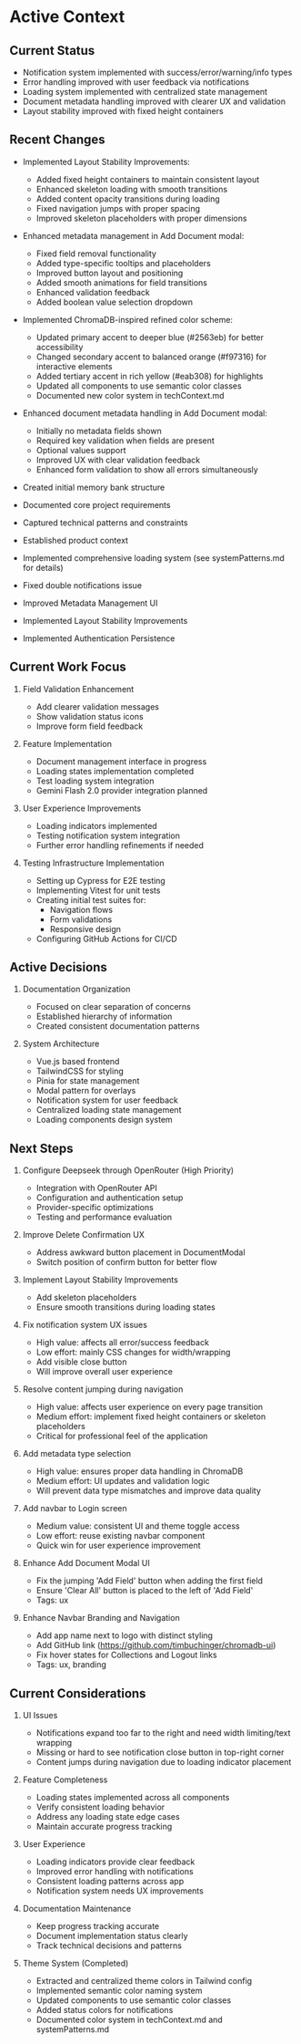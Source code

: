 # Active Context

## Current Status

- Notification system implemented with success/error/warning/info types
- Error handling improved with user feedback via notifications
- Loading system implemented with centralized state management
- Document metadata handling improved with clearer UX and validation
- Layout stability improved with fixed height containers

## Recent Changes

- Implemented Layout Stability Improvements:
  - Added fixed height containers to maintain consistent layout
  - Enhanced skeleton loading with smooth transitions
  - Added content opacity transitions during loading
  - Fixed navigation jumps with proper spacing
  - Improved skeleton placeholders with proper dimensions

- Enhanced metadata management in Add Document modal:
  - Fixed field removal functionality
  - Added type-specific tooltips and placeholders
  - Improved button layout and positioning
  - Added smooth animations for field transitions
  - Enhanced validation feedback
  - Added boolean value selection dropdown

- Implemented ChromaDB-inspired refined color scheme:
  - Updated primary accent to deeper blue (#2563eb) for better accessibility
  - Changed secondary accent to balanced orange (#f97316) for interactive elements
  - Added tertiary accent in rich yellow (#eab308) for highlights
  - Updated all components to use semantic color classes
  - Documented new color system in techContext.md

- Enhanced document metadata handling in Add Document modal:
  - Initially no metadata fields shown
  - Required key validation when fields are present
  - Optional values support
  - Improved UX with clear validation feedback
  - Enhanced form validation to show all errors simultaneously

- Created initial memory bank structure
- Documented core project requirements
- Captured technical patterns and constraints
- Established product context

- Implemented comprehensive loading system (see systemPatterns.md for details)
- Fixed double notifications issue
- Improved Metadata Management UI
- Implemented Layout Stability Improvements
- Implemented Authentication Persistence

## Current Work Focus

1. Field Validation Enhancement
   - Add clearer validation messages
   - Show validation status icons
   - Improve form field feedback

2. Feature Implementation
   - Document management interface in progress
   - Loading states implementation completed
   - Test loading system integration
   - Gemini Flash 2.0 provider integration planned

3. User Experience Improvements
   - Loading indicators implemented
   - Testing notification system integration
   - Further error handling refinements if needed

4. Testing Infrastructure Implementation
   - Setting up Cypress for E2E testing
   - Implementing Vitest for unit tests
   - Creating initial test suites for:
     - Navigation flows
     - Form validations
     - Responsive design
   - Configuring GitHub Actions for CI/CD

## Active Decisions

1. Documentation Organization
   - Focused on clear separation of concerns
   - Established hierarchy of information
   - Created consistent documentation patterns

2. System Architecture
   - Vue.js based frontend
   - TailwindCSS for styling
   - Pinia for state management
   - Modal pattern for overlays
   - Notification system for user feedback
   - Centralized loading state management
   - Loading components design system

## Next Steps

1. Configure Deepseek through OpenRouter (High Priority)
   - Integration with OpenRouter API
   - Configuration and authentication setup
   - Provider-specific optimizations
   - Testing and performance evaluation

2. Improve Delete Confirmation UX
   - Address awkward button placement in DocumentModal
   - Switch position of confirm button for better flow

3. Implement Layout Stability Improvements
   - Add skeleton placeholders
   - Ensure smooth transitions during loading states

4. Fix notification system UX issues
   - High value: affects all error/success feedback
   - Low effort: mainly CSS changes for width/wrapping
   - Add visible close button
   - Will improve overall user experience

5. Resolve content jumping during navigation
   - High value: affects user experience on every page transition
   - Medium effort: implement fixed height containers or skeleton placeholders
   - Critical for professional feel of the application

6. Add metadata type selection
   - High value: ensures proper data handling in ChromaDB
   - Medium effort: UI updates and validation logic
   - Will prevent data type mismatches and improve data quality

7. Add navbar to Login screen
   - Medium value: consistent UI and theme toggle access
   - Low effort: reuse existing navbar component
   - Quick win for user experience improvement

8. Enhance Add Document Modal UI
   - Fix the jumping 'Add Field' button when adding the first field
   - Ensure 'Clear All' button is placed to the left of 'Add Field'
   - Tags: ux

9. Enhance Navbar Branding and Navigation
   - Add app name next to logo with distinct styling
   - Add GitHub link (https://github.com/timbuchinger/chromadb-ui)
   - Fix hover states for Collections and Logout links
   - Tags: ux, branding

## Current Considerations

1. UI Issues
   - Notifications expand too far to the right and need width limiting/text wrapping
   - Missing or hard to see notification close button in top-right corner
   - Content jumps during navigation due to loading indicator placement

2. Feature Completeness
   - Loading states implemented across all components
   - Verify consistent loading behavior
   - Address any loading state edge cases
   - Maintain accurate progress tracking

3. User Experience
   - Loading indicators provide clear feedback
   - Improved error handling with notifications
   - Consistent loading patterns across app
   - Notification system needs UX improvements

4. Documentation Maintenance
   - Keep progress tracking accurate
   - Document implementation status clearly
   - Track technical decisions and patterns

5. Theme System (Completed)
   - Extracted and centralized theme colors in Tailwind config
   - Implemented semantic color naming system
   - Updated components to use semantic color classes
   - Added status colors for notifications
   - Documented color system in techContext.md and systemPatterns.md
